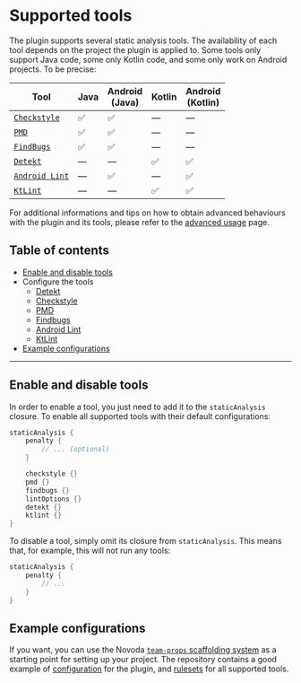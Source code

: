 # Supported tools

The plugin supports several static analysis tools. The availability of each tool depends on the project the plugin is applied to.
Some tools only support Java code, some only Kotlin code, and some only work on Android projects. To be precise:

Tool | Java | Android<br/>(Java) | Kotlin | Android<br/>(Kotlin)
---- | -------- | -------- | ----- | -----
[`Checkstyle`](https://checkstyle.sourceforge.net) | :white_check_mark: | :white_check_mark: | — | —
[`PMD`](https://pmd.github.io) | :white_check_mark: | :white_check_mark: | — | —
[`FindBugs`](http://findbugs.sourceforge.net/) | :white_check_mark: | :white_check_mark: | — | —
[`Detekt`](https://github.com/arturbosch/detekt) | — | — | :white_check_mark: | :white_check_mark:
[`Android Lint`](https://developer.android.com/studio/write/lint.html) | — | :white_check_mark:️ | — | :white_check_mark:️
[`KtLint`](https://github.com/shyiko/ktlint) | — | — | :white_check_mark:️ | :white_check_mark:️

For additional informations and tips on how to obtain advanced behaviours with the plugin and its tools, please refer to the
[advanced usage](advanced-usage.md) page.

## Table of contents
 * [Enable and disable tools](#enable-and-disable-tools)
 * Configure the tools
   * [Detekt](tools/detekt.md)
   * [Checkstyle](tools/checkstyle.md)
   * [PMD](tools/pmd.md)
   * [Findbugs](tools/findbugs.md)
   * [Android Lint](tools/android_lint.md)
   * [KtLint](tools/ktlint.md)
 * [Example configurations](#example-configurations)

---

## Enable and disable tools
In order to enable a tool, you just need to add it to the `staticAnalysis` closure. To enable all supported tools with their default configurations:

```gradle
staticAnalysis {
    penalty {
        // ... (optional)
    }

    checkstyle {}
    pmd {}
    findbugs {}
    lintOptions {}
    detekt {}
    ktlint {}
}
```

To disable a tool, simply omit its closure from `staticAnalysis`. This means that, for example, this will not run any tools:

```gradle
staticAnalysis {
    penalty {
        // ...
    }
}
```

## Example configurations
If you want, you can use the Novoda [`team-props` scaffolding system](https://github.com/novoda/novoda/tree/master/scaffolding/team-props) as a starting point for setting
up your project. The repository contains a good example of [configuration](https://github.com/novoda/novoda/blob/master/scaffolding/team-props/static-analysis.gradle) for
the plugin, and [rulesets](https://github.com/novoda/novoda/tree/master/scaffolding/team-props/static-analysis) for all supported tools.

